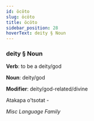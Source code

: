 ```yaml
---
id: öcöto
slug: öcöto
title: öcöto
sidebar_position: 28
hoverText: deity § Noun
---
```


### deity § Noun

**Verb**: to be a deity/god

**Noun**: deity/god

**Modifier**: deity/god-related/divine

Atakapa o'tsotat -

*Misc Language Family*